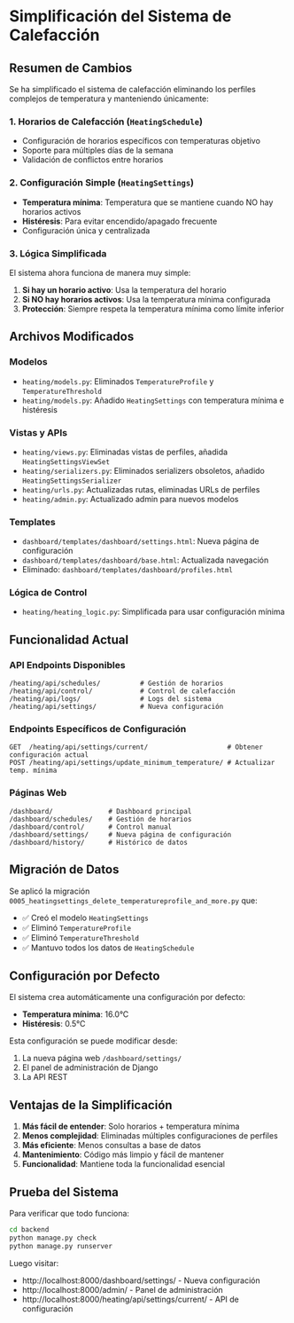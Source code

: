 # Simplificación del Sistema de Calefacción

## Resumen de Cambios

Se ha simplificado el sistema de calefacción eliminando los perfiles complejos de temperatura y manteniendo únicamente:

### 1. Horarios de Calefacción (`HeatingSchedule`)
- Configuración de horarios específicos con temperaturas objetivo
- Soporte para múltiples días de la semana
- Validación de conflictos entre horarios

### 2. Configuración Simple (`HeatingSettings`)
- **Temperatura mínima**: Temperatura que se mantiene cuando NO hay horarios activos
- **Histéresis**: Para evitar encendido/apagado frecuente
- Configuración única y centralizada

### 3. Lógica Simplificada
El sistema ahora funciona de manera muy simple:

1. **Si hay un horario activo**: Usa la temperatura del horario
2. **Si NO hay horarios activos**: Usa la temperatura mínima configurada
3. **Protección**: Siempre respeta la temperatura mínima como límite inferior

## Archivos Modificados

### Modelos
- `heating/models.py`: Eliminados `TemperatureProfile` y `TemperatureThreshold`
- `heating/models.py`: Añadido `HeatingSettings` con temperatura mínima e histéresis

### Vistas y APIs
- `heating/views.py`: Eliminadas vistas de perfiles, añadida `HeatingSettingsViewSet`
- `heating/serializers.py`: Eliminados serializers obsoletos, añadido `HeatingSettingsSerializer`
- `heating/urls.py`: Actualizadas rutas, eliminadas URLs de perfiles
- `heating/admin.py`: Actualizado admin para nuevos modelos

### Templates
- `dashboard/templates/dashboard/settings.html`: Nueva página de configuración
- `dashboard/templates/dashboard/base.html`: Actualizada navegación
- Eliminado: `dashboard/templates/dashboard/profiles.html`

### Lógica de Control
- `heating/heating_logic.py`: Simplificada para usar configuración mínima

## Funcionalidad Actual

### API Endpoints Disponibles
```
/heating/api/schedules/          # Gestión de horarios
/heating/api/control/            # Control de calefacción
/heating/api/logs/               # Logs del sistema
/heating/api/settings/           # Nueva configuración
```

### Endpoints Específicos de Configuración
```
GET  /heating/api/settings/current/                    # Obtener configuración actual
POST /heating/api/settings/update_minimum_temperature/ # Actualizar temp. mínima
```

### Páginas Web
```
/dashboard/              # Dashboard principal
/dashboard/schedules/    # Gestión de horarios
/dashboard/control/      # Control manual
/dashboard/settings/     # Nueva página de configuración
/dashboard/history/      # Histórico de datos
```

## Migración de Datos

Se aplicó la migración `0005_heatingsettings_delete_temperatureprofile_and_more.py` que:
- ✅ Creó el modelo `HeatingSettings`
- ✅ Eliminó `TemperatureProfile`
- ✅ Eliminó `TemperatureThreshold`
- ✅ Mantuvo todos los datos de `HeatingSchedule`

## Configuración por Defecto

El sistema crea automáticamente una configuración por defecto:
- **Temperatura mínima**: 16.0°C
- **Histéresis**: 0.5°C

Esta configuración se puede modificar desde:
1. La nueva página web `/dashboard/settings/`
2. El panel de administración de Django
3. La API REST

## Ventajas de la Simplificación

1. **Más fácil de entender**: Solo horarios + temperatura mínima
2. **Menos complejidad**: Eliminadas múltiples configuraciones de perfiles
3. **Más eficiente**: Menos consultas a base de datos
4. **Mantenimiento**: Código más limpio y fácil de mantener
5. **Funcionalidad**: Mantiene toda la funcionalidad esencial

## Prueba del Sistema

Para verificar que todo funciona:

```bash
cd backend
python manage.py check
python manage.py runserver
```

Luego visitar:
- http://localhost:8000/dashboard/settings/ - Nueva configuración
- http://localhost:8000/admin/ - Panel de administración
- http://localhost:8000/heating/api/settings/current/ - API de configuración